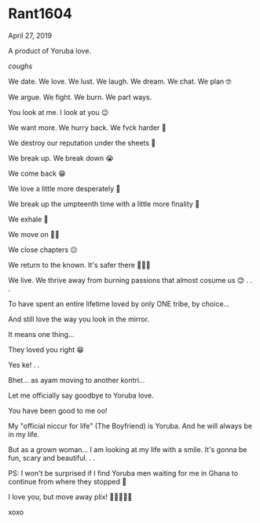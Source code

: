 # Rant1604


April 27, 2019

A product of Yoruba love.

*coughs*

We date. We love. We lust. We laugh. We dream. We chat. We plan 🤓

We argue. We fight. We burn. We part ways.

You look at me. I look at you 😉

We want more. We hurry back. We fvck harder 👊

We destroy our reputation under the sheets 🤣

We break up. We break down 😭

We come back 😁

We love a little more desperately 👏

We break up the umpteenth time with a little more finality 🙏

We exhale 🙌

We move on 🚶‍♀️

We close chapters 😐

We return to the known. It's safer there 🤷🏽‍♀️

We live. We thrive away from burning passions that almost cosume us 😊
.
.
.

To have spent an entire lifetime loved by only ONE tribe, by choice...

And still love the way you look in the mirror.

It means one thing...

They loved you right 😁

Yes ke!
.
.

Bhet... as ayam moving to another kontri...

Let me officially say goodbye to Yoruba love.

You have been good to me oo!

My "official niccur for life" (The Boyfriend) is Yoruba. And he will always be in my life.

But as a grown woman... I am looking at my life with a smile. It's gonna be fun, scary and beautiful.
.
.

PS: I won't be surprised if I find Yoruba men waiting for me in Ghana to continue from where they stopped 🤣

I love you, but move away plix! 🤣😂😃😍😘

xoxo